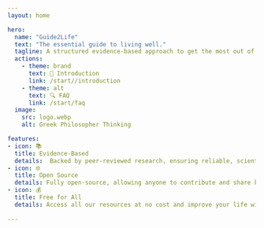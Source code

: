 ```yaml
---
layout: home

hero:
  name: "Guide2Life"
  text: "The essential guide to living well."
  tagline: A structured evidence-based approach to get the most out of life.
  actions:
    - theme: brand
      text: 👋 Introduction
      link: /start//introduction
    - theme: alt
      text: 🔍 FAQ
      link: /start/faq
  image:
    src: logo.webp
    alt: Greek Philosopher Thinking

features:
- icon: 📚
  title: Evidence-Based
  details:  Backed by peer-reviewed research, ensuring reliable, scientifically supported advice.
- icon: 🌐
  title: Open Source
  details: Fully open-source, allowing anyone to contribute and share knowledge freely.
- icon: 💰
  title: Free for All
  details: Access all our resources at no cost and improve your life without financial barriers
  
---
```


<style>
  :root {
    --vp-home-hero-name-color: transparent;
    --vp-home-hero-name-background: -webkit-linear-gradient(120deg, #00a0d9 30%, #41d1ff);
    
  }
</style>